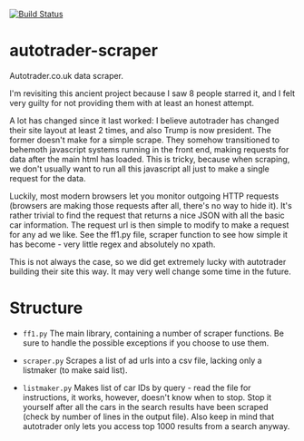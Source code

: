 [![Build Status](https://travis-ci.com/musab-k/autotrader-scraper.svg?branch=master)](https://travis-ci.com/musab-k/autotrader-scraper)

# autotrader-scraper
Autotrader.co.uk data scraper.

I'm revisiting this ancient project because I saw 8 people starred it, and I 
felt very guilty for not providing them with at least an honest attempt.

A lot 
has changed since it last worked: I believe autotrader has changed their site 
layout at least 2 times, and also Trump is now president. The former doesn't 
make for a simple scrape. They somehow transitioned to behemoth javascript 
systems running in the front end, making requests for data after the main html
has loaded. This is tricky, because when scraping, we don't usually want to run 
all this javascript all just to make a single request for the data. 

Luckily, most modern browsers let you monitor outgoing HTTP requests (browsers 
are making those requests after all, there's no way to hide it). It's rather 
trivial to find the request that returns a nice JSON with all the basic car 
information. The request url is then simple to modify to make a request for 
any ad we like. See the ff1.py file, scraper function to see how simple it has
become - very little regex and absolutely no xpath. 

This is not always the case, so we did get extremely lucky with autotrader 
building their site this way. It may very well change some time in the future. 

# Structure

* `ff1.py`   The main library, containing a number of scraper functions. 
Be sure to handle the possible exceptions if you choose to use them. 

* `scraper.py`  Scrapes a list of ad urls into a csv file, lacking only a 
listmaker (to make said list).

* `listmaker.py`  Makes list of car IDs by query - read the file for instructions, 
it works, however, doesn't know when to stop. Stop it yourself after all the cars in
the search results have been scraped (check by number of lines in the output file).
Also keep in mind that autotrader only lets you access top 1000 results from a 
search anyway.
